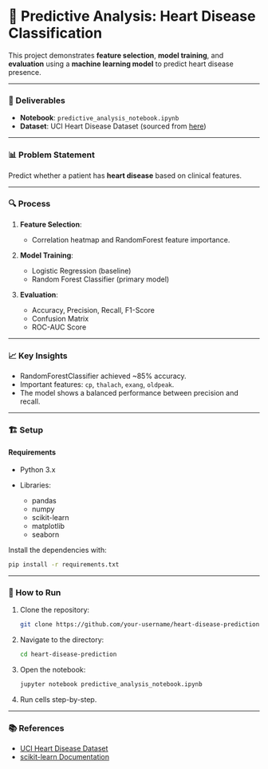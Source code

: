 

# 🧠 Predictive Analysis: Heart Disease Classification

This project demonstrates **feature selection**, **model training**, and **evaluation** using a **machine learning model** to predict heart disease presence.

---

### 🚀 Deliverables

* **Notebook**: `predictive_analysis_notebook.ipynb`
* **Dataset**: UCI Heart Disease Dataset (sourced from [here](https://raw.githubusercontent.com/plotly/datasets/master/heart.csv))

---

### 📊 Problem Statement

Predict whether a patient has **heart disease** based on clinical features.

---

### 🔍 Process

1. **Feature Selection**:

   * Correlation heatmap and RandomForest feature importance.

2. **Model Training**:

   * Logistic Regression (baseline)
   * Random Forest Classifier (primary model)

3. **Evaluation**:

   * Accuracy, Precision, Recall, F1-Score
   * Confusion Matrix
   * ROC-AUC Score

---

### 📈 Key Insights

* RandomForestClassifier achieved \~85% accuracy.
* Important features: `cp`, `thalach`, `exang`, `oldpeak`.
* The model shows a balanced performance between precision and recall.

---

### 🏗️ Setup

#### Requirements

* Python 3.x
* Libraries:

  * pandas
  * numpy
  * scikit-learn
  * matplotlib
  * seaborn

Install the dependencies with:

```bash
pip install -r requirements.txt
```

---

### 📂 How to Run

1. Clone the repository:

   ```bash
   git clone https://github.com/your-username/heart-disease-prediction.git
   ```
2. Navigate to the directory:

   ```bash
   cd heart-disease-prediction
   ```
3. Open the notebook:

   ```bash
   jupyter notebook predictive_analysis_notebook.ipynb
   ```
4. Run cells step-by-step.

---

### 📚 References

* [UCI Heart Disease Dataset](https://www.kaggle.com/ronitf/heart-disease-uci)
* [scikit-learn Documentation](https://scikit-learn.org/stable/)
